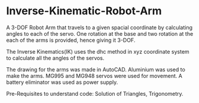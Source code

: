 # Inverse-Kinematic-Robot-Arm
A 3-DOF Robot Arm that travels to a given spacial coordinate by calculating angles to each of the servo. One rotation at the base and two rotation at the each of the arms is provided, hence giving it 3-DOF.

The Inverse Kinematics(IK) uses the dhc method in xyz coordinate system to calculate all the angles of the servos.

The drawing for the arms was made in AutoCAD. Aluminium was used to make the arms. 
MG995 and MG948 servos were used for movement. A battery eliminator was used as power supply. 

Pre-Requisites to understand code: Solution of Triangles, Trigonometry.
